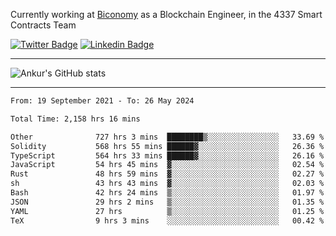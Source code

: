 Currently working at [Biconomy](https://biconomy.io/) as a Blockchain Engineer, in the 4337 Smart Contracts Team

 [![Twitter Badge](https://img.shields.io/badge/-@ankurdubey521-1ca0f1?style=flat-square&labelColor=1ca0f1&logo=twitter&logoColor=white&link=https://twitter.com/ankurdubey521)](https://twitter.com/ankurdubey521) [![Linkedin Badge](https://img.shields.io/badge/-ankurdubey521-blue?style=flat-square&logo=Linkedin&logoColor=white&link=https://www.linkedin.com/in/ankurdubey521/)](https://www.linkedin.com/in/ankurdubey521/)

<hr/>

![Ankur's GitHub stats](https://github-readme-stats.vercel.app/api?username=ankurdubey521&count_private=true&theme=radical)

<hr/>

<!--START_SECTION:waka-->

```txt
From: 19 September 2021 - To: 26 May 2024

Total Time: 2,158 hrs 16 mins

Other              727 hrs 3 mins  ████████▒░░░░░░░░░░░░░░░░   33.69 %
Solidity           568 hrs 55 mins ██████▓░░░░░░░░░░░░░░░░░░   26.36 %
TypeScript         564 hrs 33 mins ██████▓░░░░░░░░░░░░░░░░░░   26.16 %
JavaScript         54 hrs 45 mins  ▓░░░░░░░░░░░░░░░░░░░░░░░░   02.54 %
Rust               48 hrs 59 mins  ▓░░░░░░░░░░░░░░░░░░░░░░░░   02.27 %
sh                 43 hrs 43 mins  ▓░░░░░░░░░░░░░░░░░░░░░░░░   02.03 %
Bash               42 hrs 24 mins  ▒░░░░░░░░░░░░░░░░░░░░░░░░   01.97 %
JSON               29 hrs 2 mins   ▒░░░░░░░░░░░░░░░░░░░░░░░░   01.35 %
YAML               27 hrs          ▒░░░░░░░░░░░░░░░░░░░░░░░░   01.25 %
TeX                9 hrs 3 mins    ░░░░░░░░░░░░░░░░░░░░░░░░░   00.42 %
```

<!--END_SECTION:waka-->
